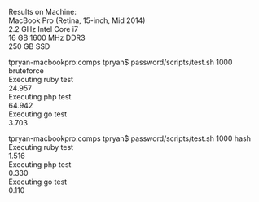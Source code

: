 
Results on Machine:  
MacBook Pro (Retina, 15-inch, Mid 2014)  
2.2 GHz Intel Core i7  
16 GB 1600 MHz DDR3  
250 GB SSD  

tpryan-macbookpro:comps tpryan$ password/scripts/test.sh 1000 bruteforce  
Executing ruby test  
24.957  
Executing php test  
64.942  
Executing go test  
3.703  


tpryan-macbookpro:comps tpryan$ password/scripts/test.sh 1000 hash  
Executing ruby test  
1.516  
Executing php test  
0.330  
Executing go test  
0.110  
